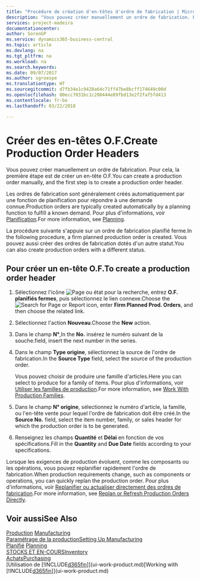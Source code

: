 ```yaml
---
title: "Procédure de création d'en-têtes d'ordre de fabrication | Microsoft Docs"
description: "Vous pouvez créer manuellement un ordre de fabrication. Pour cela, la première étape est de créer un en-tête O.F."
services: project-madeira
documentationcenter: 
author: SorenGP
ms.service: dynamics365-business-central
ms.topic: article
ms.devlang: na
ms.tgt_pltfrm: na
ms.workload: na
ms.search.keywords: 
ms.date: 09/07/2017
ms.author: sgroespe
ms.translationtype: HT
ms.sourcegitcommit: d7fb34e1c9428a64c71ff47be8bcff174649c00d
ms.openlocfilehash: 00ecc7031bc1c208444e89fbd13e2f2faf5fd413
ms.contentlocale: fr-be
ms.lasthandoff: 03/22/2018

---
```

# <a name="create-production-order-headers"></a><span data-ttu-id="87ac4-103">Créer des en-têtes O.F.</span><span class="sxs-lookup"><span data-stu-id="87ac4-103">Create Production Order Headers</span></span>
<span data-ttu-id="87ac4-104">Vous pouvez créer manuellement un ordre de fabrication. Pour cela, la première étape est de créer un en-tête O.F.</span><span class="sxs-lookup"><span data-stu-id="87ac4-104">You can create a production order manually, and the first step is to create a production order header.</span></span>

<span data-ttu-id="87ac4-105">Les ordres de fabrication sont généralement créés automatiquement par une fonction de planification pour répondre à une demande connue.</span><span class="sxs-lookup"><span data-stu-id="87ac4-105">Production orders are typically created automatically by a planning function to fulfill a known demand.</span></span> <span data-ttu-id="87ac4-106">Pour plus d'informations, voir [Planification](production-planning.md).</span><span class="sxs-lookup"><span data-stu-id="87ac4-106">For more information, see [Planning](production-planning.md).</span></span>   

<span data-ttu-id="87ac4-107">La procédure suivante s'appuie sur un ordre de fabrication planifié ferme.</span><span class="sxs-lookup"><span data-stu-id="87ac4-107">In the following procedure, a firm planned production order is created.</span></span> <span data-ttu-id="87ac4-108">Vous pouvez aussi créer des ordres de fabrication dotés d'un autre statut.</span><span class="sxs-lookup"><span data-stu-id="87ac4-108">You can also create production orders with a different status.</span></span>  

## <a name="to-create-a-production-order-header"></a><span data-ttu-id="87ac4-109">Pour créer un en-tête O.F.</span><span class="sxs-lookup"><span data-stu-id="87ac4-109">To create a production order header</span></span>  
1.  <span data-ttu-id="87ac4-110">Sélectionnez l'icône ![Page ou état pour la recherche](media/ui-search/search_small.png "Page ou état pour la recherche"), entrez **O.F. planifiés fermes**, puis sélectionnez le lien connexe.</span><span class="sxs-lookup"><span data-stu-id="87ac4-110">Choose the ![Search for Page or Report](media/ui-search/search_small.png "Search for Page or Report icon") icon, enter **Firm Planned Prod. Orders**, and then choose the related link.</span></span>  
2.  <span data-ttu-id="87ac4-111">Sélectionnez l'action **Nouveau**.</span><span class="sxs-lookup"><span data-stu-id="87ac4-111">Choose the **New** action.</span></span>  
3.  <span data-ttu-id="87ac4-112">Dans le champ **N°**,</span><span class="sxs-lookup"><span data-stu-id="87ac4-112">In the **No.**</span></span> <span data-ttu-id="87ac4-113">insérez le numéro suivant de la souche.</span><span class="sxs-lookup"><span data-stu-id="87ac4-113">field, insert the next number in the series.</span></span>  
4.  <span data-ttu-id="87ac4-114">Dans le champ **Type origine**, sélectionnez la source de l'ordre de fabrication.</span><span class="sxs-lookup"><span data-stu-id="87ac4-114">In the **Source Type** field, select the source of the production order.</span></span>

    <span data-ttu-id="87ac4-115">Vous pouvez choisir de produire une famille d'articles.</span><span class="sxs-lookup"><span data-stu-id="87ac4-115">Here you can select to produce for a family of items.</span></span> <span data-ttu-id="87ac4-116">Pour plus d'informations, voir [Utiliser les familles de production](production-how-work-family.md).</span><span class="sxs-lookup"><span data-stu-id="87ac4-116">For more information, see [Work With Production Families](production-how-work-family.md).</span></span>
5.  <span data-ttu-id="87ac4-117">Dans le champ **N° origine**, sélectionnez le numéro d'article, la famille, ou l'en-tête vente pour lequel l'ordre de fabrication doit être créé.</span><span class="sxs-lookup"><span data-stu-id="87ac4-117">In the **Source No.** field, select the item number, family, or sales header for which the production order is to be generated.</span></span>  
6.  <span data-ttu-id="87ac4-118">Renseignez les champs **Quantité** et **Délai** en fonction de vos spécifications.</span><span class="sxs-lookup"><span data-stu-id="87ac4-118">Fill in the **Quantity** and **Due Date** fields according to your specifications.</span></span>  

<span data-ttu-id="87ac4-119">Lorsque les exigences de production évoluent, comme les composants ou les opérations, vous pouvez replanifier rapidement l'ordre de fabrication.</span><span class="sxs-lookup"><span data-stu-id="87ac4-119">When production requirements change, such as components or operations, you can quickly replan the production order.</span></span> <span data-ttu-id="87ac4-120">Pour plus d'informations, voir [Replanifier ou actualiser directement des ordres de fabrication](production-how-to-replan-refresh-production-orders.md).</span><span class="sxs-lookup"><span data-stu-id="87ac4-120">For more information, see [Replan or Refresh Production Orders Directly](production-how-to-replan-refresh-production-orders.md).</span></span> 

## <a name="see-also"></a><span data-ttu-id="87ac4-121">Voir aussi</span><span class="sxs-lookup"><span data-stu-id="87ac4-121">See Also</span></span>  
<span data-ttu-id="87ac4-122">[Production](production-manage-manufacturing.md)  </span><span class="sxs-lookup"><span data-stu-id="87ac4-122">[Manufacturing](production-manage-manufacturing.md)  </span></span>  
[<span data-ttu-id="87ac4-123">Paramétrage de la production</span><span class="sxs-lookup"><span data-stu-id="87ac4-123">Setting Up Manufacturing</span></span>](production-configure-production-processes.md)  
<span data-ttu-id="87ac4-124">[Planifié](production-planning.md)    </span><span class="sxs-lookup"><span data-stu-id="87ac4-124">[Planning](production-planning.md)    </span></span>  
[<span data-ttu-id="87ac4-125">STOCKS ET EN-COURS</span><span class="sxs-lookup"><span data-stu-id="87ac4-125">Inventory</span></span>](inventory-manage-inventory.md)  
[<span data-ttu-id="87ac4-126">Achats</span><span class="sxs-lookup"><span data-stu-id="87ac4-126">Purchasing</span></span>](purchasing-manage-purchasing.md)  
<span data-ttu-id="87ac4-127">[Utilisation de [!INCLUDE[d365fin](includes/d365fin_md.md)]](ui-work-product.md)</span><span class="sxs-lookup"><span data-stu-id="87ac4-127">[Working with [!INCLUDE[d365fin](includes/d365fin_md.md)]](ui-work-product.md)</span></span>

